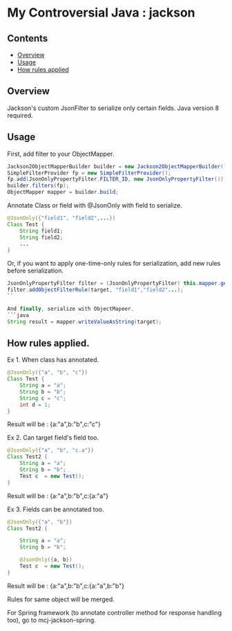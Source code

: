 # My Controversial Java : jackson

## Contents
* [Overview](#overview)
* [Usage](#usage)
* [How rules applied](#rule)

<a name="overview"></a>
## Overview

Jackson's custom JsonFilter to serialize only certain fields.
Java version 8 required.

<a name="usage"></a>
## Usage

First, add filter to your ObjectMapper.
```java
Jackson2ObjectMapperBuilder builder = new Jackson2ObjectMapperBuilder();
SimpleFilterProvider fp = new SimpleFilterProvider();
fp.add(JsonOnlyPropertyFilter.FILTER_ID, new JsonOnlyPropertyFilter());
builder.filters(fp);
ObjectMapper mapper = builder.build;
```
Annotate Class or field with @JsonOnly with field to serialize.
```java
@JsonOnly({"field1", "field2",...})
Class Test {
    String field1;
    String field2;
    ...
}

```

Or, if you want to apply one-time-only rules for serialization, add new rules before serialization.
```java
JsonOnlyPropertyFilter filter = (JsonOnlyPropertyFilter) this.mapper.getSerializerProviderInstance().getFilterProvider().findPropertyFilter(JsonOnlyPropertyFilter.FILTER_ID, target);
filter.addObjectFilterRule(target, "field1","field2"...);
``

And finally, serialize with ObjectMapeer.
```java
String result = mapper.writeValueAsString(target);
```

<a name="rule"></a>
## How rules applied.

Ex 1. When class has annotated.
```java
@JsonOnly({"a", "b", "c"})
Class Test {
    String a = "a";
    String b = "b";
    String c = "c";
    int d = 1;
}
```
Result will be : {a:"a",b:"b",c:"c"}
      
Ex 2. Can target field's field too.
```java
@JsonOnly({"a", "b", "c.a"})
Class Test2 {
    String a = "a";
    String b = "b";
    Test c  = new Test();
}
```
Result will be : {a:"a",b:"b",c:{a:"a"}
  
Ex 3. Fields can be annotated too.
```java
@JsonOnly({"a", "b"})
Class Test2 {

    String a = "a";
    String b = "b";

    @JsonOnly({a, b})
    Test c  = new Test();
}
```
Result will be : {a:"a",b:"b",c:{a:"a",b:"b"}
      
Rules for same object will be merged.
  
For Spring framework (to annotate controller method for response handling too), go to mcj-jackson-spring.
